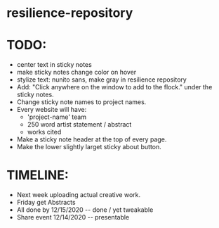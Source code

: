 # resilience-repository

TODO:
=====

- center text in sticky notes
- make sticky notes change color on hover
- stylize text: nunito sans, make gray in resilience repository
- Add: "Click anywhere on the window to add to the flock." under the sticky notes. 
- Change sticky note names to project names.
- Every website will have:
	- 'project-name' team
	- 250 word artist statement / abstract
	- works cited
- Make a sticky note header at the top of every page.
- Make the lower slightly larget sticky about button.

TIMELINE:
=========

- Next week uploading actual creative work.
- Friday get Abstracts
- All done by 12/15/2020 -- done / yet tweakable
- Share event 12/14/2020 -- presentable 
